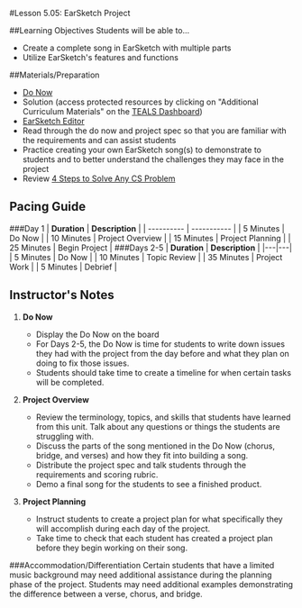 #Lesson 5.05: EarSketch Project

##Learning Objectives
Students will be able to...
* Create a complete song in EarSketch with multiple parts
* Utilize EarSketch's features and functions


##Materials/Preparation
* [Do Now]
* Solution (access protected resources by clicking on "Additional Curriculum Materials" on the [TEALS Dashboard])
* [EarSketch Editor]
*  Read through the do now and project spec so that you are familiar with the requirements and can assist students
*  Practice creating your own EarSketch song(s) to demonstrate to students and to better understand the challenges they may face in the project
* Review [4 Steps to Solve Any CS Problem]

## Pacing Guide
###Day 1
| **Duration**   | **Description** |
| ---------- | ----------- |
| 5 Minutes  | Do Now      |
| 10 Minutes | Project Overview      |
| 15 Minutes | Project Planning         |
| 25 Minutes | Begin Project     |
###Days 2-5
| **Duration**   | **Description**             |
|---|---|
| 5 Minutes  | Do Now      |
| 10 Minutes | Topic Review      |
| 35 Minutes | Project Work      |
| 5 Minutes  | Debrief     |

## Instructor's Notes

1. **Do Now**
    * Display the Do Now on the board
    * For Days 2-5, the Do Now is time for students to write down issues they had with the project from the day before and what they plan on doing to fix those issues. 
    * Students should take time to create a timeline for when certain tasks will be completed.
2. **Project Overview**
	* Review the terminology, topics, and skills that students have learned from this unit. Talk about any questions or things the students are struggling with.
	* Discuss the parts of the song mentioned in the Do Now (chorus, bridge, and verses) and how they fit into building a song.
	* Distribute the project spec and talk students through the requirements and scoring rubric.
	* Demo a final song for the students to see a finished product.	
	
3. **Project Planning**	
    * Instruct students to create a project plan for what specifically they will accomplish during each day of the project.
    * Take time to check that each student has created a project plan before they begin working on their song. 

###Accommodation/Differentiation
Certain students that have a limited music background may need additional assistance during the planning phase of the project. Students may need additional examples demonstrating the difference between a verse, chorus, and bridge.

[Do Now]: do_now.md
[Lab]: lab.md
[TEALS Dashboard]: http:/www.tealsk12.org/dashboard
[EarSketch Editor]: http://earsketch.gatech.edu/earsketch2/
[4 Steps to Solve Any CS Problem]:https://github.com/TEALS-IntroCS/2nd-semester-introduction-to-computer-science-principles/raw/master/units/4%20Steps%20to%20Solve%20Any%20CS%20Problem.pdf
